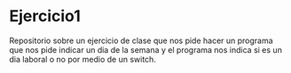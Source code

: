 # Ejercicio1

Repositorio sobre un ejercicio de clase que nos pide hacer un programa 
que nos pide indicar un dia de la semana y el programa nos indica si es 
un dia laboral o no por medio de un switch.
